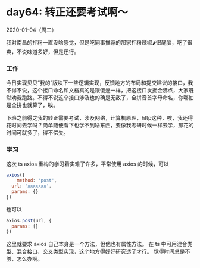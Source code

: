 # day64: 转正还要考试啊～
2020-01-04（周二）

我对南昌的拌粉一直没啥感觉，但是吃同事推荐的那家拌粉辣椒🌶️很醒脑，吃了很爽，不说味道多好，但是还行。

### 工作
今日实现贝贝“我的”版块下一些逻辑实现，反馈地方的布局和提交建议的接口，我不得不说，这个接口命名和文档真的是跟傻逼一样，把这接口发掘金沸点，大家既然劝我跑路。不得不说这个接口涉及也的确是无敌了，全拼音首字母命名，你哪怕是全拼也就算了，唉。

下班之前得之我的转正需要考试，涉及网络，计算机原理，http这种，唉，我还得花时间去学吗？简单随便看下也学不到啥东西，要像我考研时候一样去学，那花的时间可就多了，得不偿失。

### 学习
这次 ts axios 重构的学习着实难了许多，平常使用 axios 的时候，可以

```javascript
axios({
	method: 'post',
  url: 'xxxxxxx',
  params: {}
})
```

也可以

```javascript
axios.post(url, {
  params: {}
})
```

这里就要求 axios 自己本身是一个方法，但他也有属性方法。
在 ts 中可用混合类型、混合接口、交叉类型实现，这个地方得好好研究透了才行。
觉得时间总是不够，怎么办啊。
